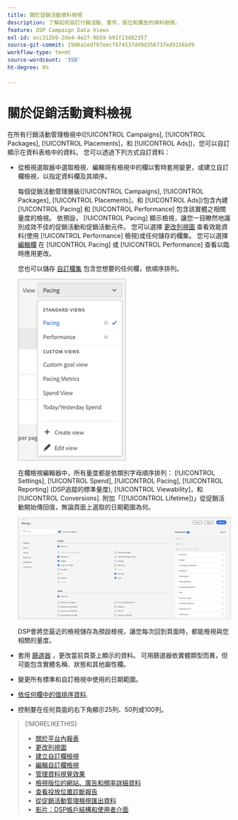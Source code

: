 ```yaml
---
title: 關於促銷活動資料檢視
description: 了解如何自訂行銷活動、套件、版位和廣告的資料檢視。
feature: DSP Campaign Data Views
exl-id: acc312b9-2de4-4e2f-9b59-b91f23d82357
source-git-commit: 19d6a2edf07eecf874537dd9d356737ed9156bd9
workflow-type: tm+mt
source-wordcount: '358'
ht-degree: 0%

---
```


# 關於促銷活動資料檢視

在所有行銷活動管理檢視中([!UICONTROL Campaigns], [!UICONTROL Packages], [!UICONTROL Placements]，和 [!UICONTROL Ads])，您可以自訂顯示在資料表格中的資料。 您可以透過下列方式自訂資料：

* 從檢視選取器中選取檢視、編輯現有檢視中的欄以暫時套用變更，或建立自訂欄檢視，以指定資料欄及其順序。

   每個促銷活動管理層級([!UICONTROL Campaigns], [!UICONTROL Packages], [!UICONTROL Placements]，和 [!UICONTROL Ads])包含內建 [!UICONTROL Pacing] 和 [!UICONTROL Performance] 包含該實體之相關量度的檢視。 依預設， [!UICONTROL Pacing] 顯示檢視，讓您一目瞭然地識別成效不佳的促銷活動和促銷活動元件。 您可以選擇 [更改列視圖](column-view-change.md) 查看效能資料(使用 [!UICONTROL Performance] 檢視)或任何儲存的欄集。 您可以選擇 [編輯欄](column-view-edit.md) 在 [!UICONTROL Pacing] 或 [!UICONTROL Performance] 查看以臨時應用更改。

   您也可以儲存 [自訂欄集](column-view-create.md) 包含您想要的任何欄，依順序排列。

   ![欄檢視選取器](/help/dsp/assets/column-view-selector.png)

   在欄檢視編輯器中，所有量度都是依類別字母順序排列： [!UICONTROL Settings], [!UICONTROL Spend], [!UICONTROL Pacing], [!UICONTROL Reporting] (DSP追蹤的標準量度), [!UICONTROL Viewability]，和 [!UICONTROL Conversions]. 附加「([!UICONTROL Lifetime])」從促銷活動開始傳回值，無論頁面上選取的日期範圍為何。

   ![欄檢視編輯器](/help/dsp/assets/column-view-editor.png)

   DSP會將您最近的檢視儲存為預設檢視，讓您每次回到頁面時，都能檢視與您相關的量度。

* 套用 [篩選器](campaign-data-filter.md) ，更改當前頁簽上顯示的資料。 可用篩選器依實體類型而異，但可能包含實體名稱、狀態和其他屬性欄。

* 變更所有標準和自訂檢視中使用的日期範圍。

* [依任何欄中的值排序資料](campaign-data-sort.md).

* 控制要在任何頁面的右下角顯示25列、50列或100列。

>[!MORELIKETHIS]
>
>* [關於平台內報表](campaign-reports-about.md)
>* [更改列視圖](column-view-change.md)
>* [建立自訂欄檢視](column-view-create.md)
>* [編輯自訂欄檢視](column-view-edit.md)
>* [管理資料視覺效果](campaign-data-visualization-manage.md)
>* [檢視版位的網站、廣告和頻率詳細資料](placement-details-view.md)
>* [查看投放位置診斷報告](placement-diagnostics.md)
>* [從促銷活動管理檢視匯出資料](campaign-export-data.md)
>* [影片：DSP帳戶結構和使用者介面](https://experienceleague.adobe.com/docs/advertising-cloud-learn/tutorials/dsp/ui.html)

